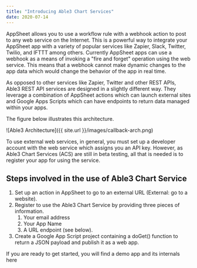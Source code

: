 ```yaml
---
title: "Introducing Able3 Chart Services"
date: 2020-07-14
---
```

AppSheet allows you to use a workflow rule with a webhook action to post to any web service on the Internet. This is a powerful way to integrate your AppSheet app with a variety of popular services like Zapier, Slack, Twitter, Twilio, and IFTTT among others. Currently AppSheet apps can use a webhook as a means of invoking a "fire and forget" operation using the web service. This means that a webhook cannot make dynamic changes to the app data which would change the behavior of the app in real time.

As opposed to other services like Zapier, Twitter and other REST APIs, Able3 REST API services are designed in a slightly different way. They leverage a combination of AppSheet actions which can launch external sites and Google Apps Scripts which can have endpoints to return data managed within your apps.

The figure below illustrates this architecture.

![Able3 Architecture]({{ site.url }}/images/callback-arch.png)

To use external web services, in general, you must set up a developer account with the web service which assigns you an API key. However, as Able3 Chart Services (ACS) are still in beta testing, all that is needed is to register your app for using the service.

## Steps involved in the use of Able3 Chart Service

1. Set up an action in AppSheet to go to an external URL (External: go to a website). 
2. Register to use the Able3 Chart Service by providing three pieces of information.
   1. Your email address
   2. Your App Name
   3. A URL endpoint (see below).
3. Create a Google App Script project containing a doGet() function to return a JSON payload and publish it as a web app.

If you are ready to get started, you will find a demo app and its internals here
